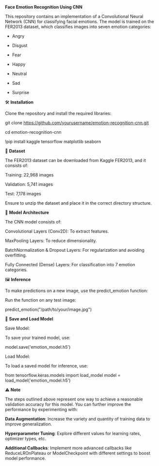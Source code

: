 **Face Emotion Recognition Using CNN**

This repository contains an implementation of a Convolutional Neural Network (CNN) for classifying facial emotions. The model is trained on the FER2013 dataset, which classifies images into seven emotion categories:

* Angry

* Disgust

* Fear

* Happy

* Neutral

* Sad

* Surprise

🛠️ **Installation**

Clone the repository and install the required libraries:

git clone https://github.com/yourusername/emotion-recognition-cnn.git

cd emotion-recognition-cnn

!pip install kaggle tensorflow matplotlib seaborn

📂 **Dataset**

The FER2013 dataset can be downloaded from Kaggle FER2013, and it consists of:

Training: 22,968 images

Validation: 5,741 images

Test: 7,178 images

Ensure to unzip the dataset and place it in the correct directory structure.

🧠 **Model Architecture**

The CNN model consists of:

Convolutional Layers (Conv2D): To extract features.

MaxPooling Layers: To reduce dimensionality.

BatchNormalization & Dropout Layers: For regularization and avoiding overfitting.

Fully Connected (Dense) Layers: For classification into 7 emotion categories.

🖼️ **Inference**

To make predictions on a new image, use the predict_emotion function:

Run the function on any test image:

predict_emotion("/path/to/your/image.jpg")

💾 **Save and Load Model**

Save Model:

To save your trained model, use:

model.save('emotion_model.h5')

Load Model:

To load a saved model for inference, use:


from tensorflow.keras.models import load_model
model = load_model('emotion_model.h5')

⚠️ **Note**

The steps outlined above represent one way to achieve a reasonable validation accuracy for this model. You can further improve the performance by experimenting with:

**Data Augmentation**: Increase the variety and quantity of training data to improve generalization.

**Hyperparameter Tuning**: Explore different values for learning rates, optimizer types, etc.

**Additional Callbacks**: Implement more advanced callbacks like ReduceLROnPlateau or ModelCheckpoint with different settings to boost model performance.
